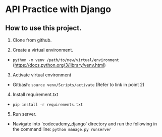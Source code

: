 # API Practice with Django

## How to use this project.
1. Clone from github. 

2. Create a virtual environment.
- `python -m venv /path/to/new/virtual/environment` (https://docs.python.org/3/library/venv.html)
3. Activate virtual environment
- Gitbash: `source venv/Scripts/activate` (Refer to link in point 2)
4. Install requirement.txt
- `pip install -r requirements.txt`
5. Run server.
- Navigate into 'codecademy_django' directory and run the following in the command line: `python manage.py runserver`